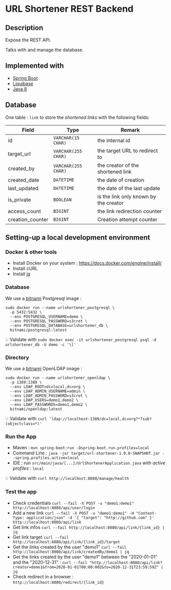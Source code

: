 # URL Shortener REST Backend

## Description

Expose the REST API.

Talks with and manage the database.

## Implemented with

* [Spring Boot](https://spring.io/projects/spring-boot)
* [Liquibase](http://www.liquibase.org/)
* [Java 8](https://www.oracle.com/technetwork/java/javase/downloads/jre8-downloads-2133155.html)

## Database

One table : `link` to store the _shortened links_ with the following fields:

| Field | Type | Remark |
|-------|------|--------|
| id | `VARCHAR(15 CHAR)` | the internal id |
| target_url | `VARCHAR(255 CHAR)` | the target URL to redirect to |
| created_by | `VARCHAR(255 CHAR)` | the creator of the shortened link |
| created_date | `DATETIME` | the date of creation |
| last_updated | `DATETIME` | the date of the last update |
| is_private | `BOOLEAN` | is the link only known by the creator |
| access_count | `BIGINT` | the link redirection counter |
| creation_counter | `BIGINT` | Creation attempt counter |

## Setting-up a local development environment

### Docker & other tools

* Install Docker on your system : <https://docs.docker.com/engine/install/>
* Install cURL
* Install [jq](https://stedolan.github.io/jq/)

### Database

We use a [bitnami](https://hub.docker.com/r/bitnami/postgresql) Postgresql image :

```shell
sudo docker run --name urlshortener_postgresql \
  -p 5432:5432 \
  --env POSTGRESQL_USERNAME=demo \
  --env POSTGRESQL_PASSWORD=s3cret \
  --env POSTGRESQL_DATABASE=urlshortener_db \
  bitnami/postgresql:latest
```

:bulb: Validate with `sudo docker exec -it urlshortener_postgresql psql -d urlshortener_db -U demo -c '\l'`

### Directory

We use a [bitnami](https://hub.docker.com/r/bitnami/openldap/) OpenLDAP image :

```shell
sudo docker run --name urlshortener_openldap \
  -p 1389:1389 \
  --env LDAP_ROOT=dc=local,dc=org \
  --env LDAP_ADMIN_USERNAME=admin \
  --env LDAP_ADMIN_PASSWORD=s3cret \
  --env LDAP_USERS=demo1,demo2 \
  --env LDAP_PASSWORDS=demo1,demo2 \
  bitnami/openldap:latest
```

:bulb: Validate with `curl 'ldap://localhost:1389/dc=local,dc=org?*?sub?(objectclass=*)'`

### Run the App

* Maven : `mvn spring-boot:run -Dspring-boot.run.profiles=local`
* Command Line : `java -jar target/url-shortener-1.0.0-SNAPSHOT.jar --spring.profiles.active=local`
* IDE : run `src/main/java/[...]/UrlShortenerApplication.java` with _active profiles :_  `local`

:bulb: Validate with `curl http://localhost:8080/manage/health`

### Test the app

* Check credentials `curl --fail -X POST -u "demo1:demo1" http://localhost:8080/api/user/login`
* Add a new link `curl --fail -X POST -u "demo1:demo1" -H "Content-Type: application/json" -d '{ "target": "http://github.com" }' http://localhost:8080/api/link`
* Get link infos `curl --fail http://localhost:8080/api/link/{link_id} | jq`
* Get link target `curl --fail http://localhost:8080/api/link/{link_id}/target`
* Get the links created by the user "demo1" `curl --fail http://localhost:8080/api/link/createdBy/demo1 | jq`
* Get the links created by the user "demo1" between the "2020-01-01" and the "2020-12-31" : `curl --fail "http://localhost:8080/api/link?creator=demo1&from=2020-01-01T00:00:00Z&to=2020-12-31T23:59:59Z" | jq`
* Check redirect in a browser : `http://localhost:8080/redirect/{link_id}`
